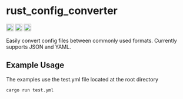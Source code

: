 # rust_config_converter

[<img alt="github" src="https://img.shields.io/badge/github-user1303836%2Frust_config_converter-violet?style=flat-square&logo=github" height="20">](https://github.com/user1303836/rust_config_converter)
[<img alt="github" src="https://img.shields.io/badge/unit-passing-darkgreen?style=flat-square&logo=github" height="20">](https://github.com/user1303836/rust_config_converter/actions/workflows/unit.yml)
[<img alt="crates.io" src="https://img.shields.io/badge/build-passing-darkgreen?style=flat-square&logo=github" height="20">](https://github.com/user1303836/rust_config_converter/actions/workflows/build.yml)

Easily convert config files between commonly used formats. Currently supports JSON and YAML.

## Example Usage

The examples use the test.yml file located at the root directory

```bash
cargo run test.yml
```
